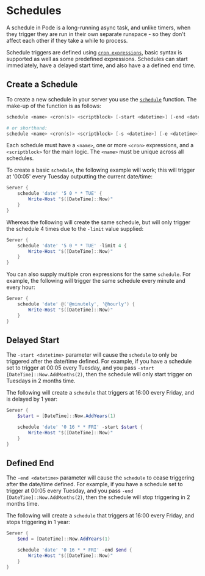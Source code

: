 # Schedules

A schedule in Pode is a long-running async task, and unlike timers, when they trigger they are run in their own separate runspace - so they don't affect each other if they take a while to process.

Schedule triggers are defined using [`cron expressions`](../Misc/CronExpressions), basic syntax is supported as well as some predefined expressions. Schedules can start immediately, have a delayed start time, and also have a a defined end time.

## Create a Schedule

To create a new schedule in your server you use the [`schedule`](../../Functions/Core/Schedule) function. The make-up of the function is as follows:

```powershell
schedule <name> <cron(s)> <scriptblock> [-start <datetime>] [-end <datetime>] [-limit <int>]

# or shorthand:
schedule <name> <cron(s)> <scriptblock> [-s <datetime>] [-e <datetime>] [-l <int>]
```

Each schedule must have a `<name>`, one or more `<cron>` expressions, and a `<scriptblock>` for the main logic. The `<name>` must be unique across all schedules.

To create a basic `schedule`, the following example will work; this will trigger at '00:05' every Tuesday outputting the current date/time:

```powershell
Server {
    schedule 'date' '5 0 * * TUE' {
        Write-Host "$([DateTime]::Now)"
    }
}
```

Whereas the following will create the same schedule, but will only trigger the schedule 4 times due to the `-limit` value supplied:

```powershell
Server {
    schedule 'date' '5 0 * * TUE' -limit 4 {
        Write-Host "$([DateTime]::Now)"
    }
}
```

You can also supply multiple cron expressions for the same `schedule`. For example, the following will trigger the same schedule every minute and every hour:

```powershell
Server {
    schedule 'date' @('@minutely', '@hourly') {
        Write-Host "$([DateTime]::Now)"
    }
}
```

## Delayed Start

The `-start <datetime>` parameter will cause the `schedule` to only be triggered after the date/time defined. For example, if you have a schedule set to trigger at 00:05 every Tuesday, and you pass `-start [DateTime]::Now.AddMonths(2)`, then the schedule will only start trigger on Tuesdays in 2 months time.

The following will create a `schedule` that triggers at 16:00 every Friday, and is delayed by 1 year:

```powershell
Server {
    $start = [DateTime]::Now.AddYears(1)

    schedule 'date' '0 16 * * FRI' -start $start {
        Write-Host "$([DateTime]::Now)"
    }
}
```

## Defined End

The `-end <datetime>` parameter will cause the `schedule` to cease triggering after the date/time defined. For example, if you have a schedule set to trigger at 00:05 every Tuesday, and you pass `-end [DateTime]::Now.AddMonths(2)`, then the schedule will stop triggering in 2 months time.

The following will create a `schedule` that triggers at 16:00 every Friday, and stops triggering in 1 year:

```powershell
Server {
    $end = [DateTime]::Now.AddYears(1)

    schedule 'date' '0 16 * * FRI' -end $end {
        Write-Host "$([DateTime]::Now)"
    }
}
```